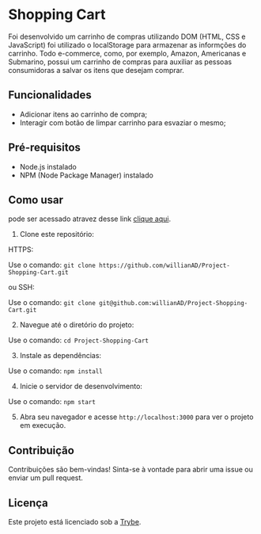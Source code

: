 # Shopping Cart

Foi desenvolvido um carrinho de compras utilizando DOM (HTML, CSS e JavaScript) foi utilizado o localStorage para armazenar as informções do carrinho. Todo e-commerce, como, por exemplo, Amazon, Americanas e Submarino, possui um carrinho de compras para auxiliar as pessoas consumidoras a salvar os itens que desejam comprar.

## Funcionalidades

- Adicionar itens ao carrinho de compra;
- Interagir com botão de limpar carrinho para esvaziar o mesmo;

## Pré-requisitos

- Node.js instalado
- NPM (Node Package Manager) instalado

## Como usar

pode ser acessado atravez desse link [clique aqui](https://willianad.github.io/Project-Shopping-Cart/).

1. Clone este repositório:

HTTPS:

Use o comando: `git clone https://github.com/willianAD/Project-Shopping-Cart.git`

ou SSH:

Use o comando: `git clone git@github.com:willianAD/Project-Shopping-Cart.git`



2. Navegue até o diretório do projeto:

Use o comando: `cd Project-Shopping-Cart`



3. Instale as dependências:

Use o comando: `npm install`



4. Inicie o servidor de desenvolvimento:

Use o comando: `npm start`



5. Abra seu navegador e acesse `http://localhost:3000` para ver o projeto em execução.

## Contribuição

Contribuições são bem-vindas! Sinta-se à vontade para abrir uma issue ou enviar um pull request.

## Licença

Este projeto está licenciado sob a [Trybe](https://www.betrybe.com/).
